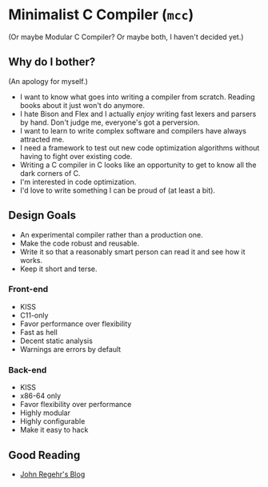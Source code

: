 # Minimalist C Compiler (`mcc`)

(Or maybe Modular C Compiler? Or maybe both, I haven't decided yet.)

## Why do I bother?

(An apology for myself.)

* I want to know what goes into writing a compiler from scratch. Reading books about it
  just won't do anymore.
* I hate Bison and Flex and I actually *enjoy* writing fast lexers and parsers by hand.
  Don't judge me, everyone's got a perversion.
* I want to learn to write complex software and compilers have always attracted me.
* I need a framework to test out new code optimization algorithms without having to fight
  over existing code.
* Writing a C compiler in C looks like an opportunity to get to know all the dark corners
  of C.
* I'm interested in code optimization.
* I'd love to write something I can be proud of (at least a bit).

## Design Goals

* An experimental compiler rather than a production one.
* Make the code robust and reusable.
* Write it so that a reasonably smart person can read it and see how it works.
* Keep it short and terse.

### Front-end

* KISS
* C11-only
* Favor performance over flexibility
* Fast as hell
* Decent static analysis
* Warnings are errors by default

### Back-end

* KISS
* x86-64 only
* Favor flexibility over performance
* Highly modular
* Highly configurable
* Make it easy to hack

## Good Reading

* [John Regehr's Blog](https://blog.regehr.org/)
